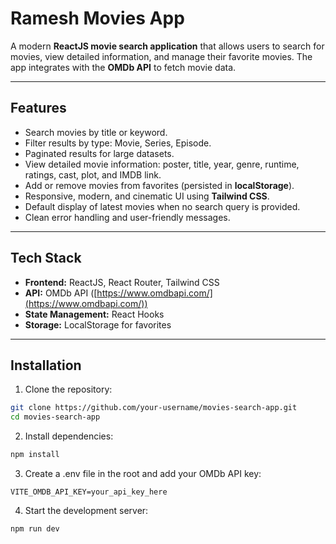 # Ramesh Movies App

A modern **ReactJS movie search application** that allows users to search for movies, view detailed information, and manage their favorite movies. The app integrates with the **OMDb API** to fetch movie data.

---

## Features

- Search movies by title or keyword.
- Filter results by type: Movie, Series, Episode.
- Paginated results for large datasets.
- View detailed movie information: poster, title, year, genre, runtime, ratings, cast, plot, and IMDB link.
- Add or remove movies from favorites (persisted in **localStorage**).
- Responsive, modern, and cinematic UI using **Tailwind CSS**.
- Default display of latest movies when no search query is provided.
- Clean error handling and user-friendly messages.

---

## Tech Stack

- **Frontend:** ReactJS, React Router, Tailwind CSS
- **API:** OMDb API ([https://www.omdbapi.com/](https://www.omdbapi.com/))
- **State Management:** React Hooks
- **Storage:** LocalStorage for favorites

---

## Installation

1. Clone the repository:

```bash
git clone https://github.com/your-username/movies-search-app.git
cd movies-search-app
```

2. Install dependencies:

```bash
npm install
```

3. Create a .env file in the root and add your OMDb API key:

```env
VITE_OMDB_API_KEY=your_api_key_here
```

4. Start the development server:

```bash
npm run dev
```
